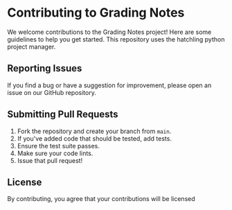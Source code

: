 # Contributing to Grading Notes

We welcome contributions to the Grading Notes project! Here are some guidelines to help you get started. This repository uses the hatchling python project manager.

## Reporting Issues

If you find a bug or have a suggestion for improvement, please open an issue on our GitHub repository.

## Submitting Pull Requests

1. Fork the repository and create your branch from `main`.
2. If you've added code that should be tested, add tests.
3. Ensure the test suite passes.
4. Make sure your code lints.
5. Issue that pull request!

## License

By contributing, you agree that your contributions will be licensed